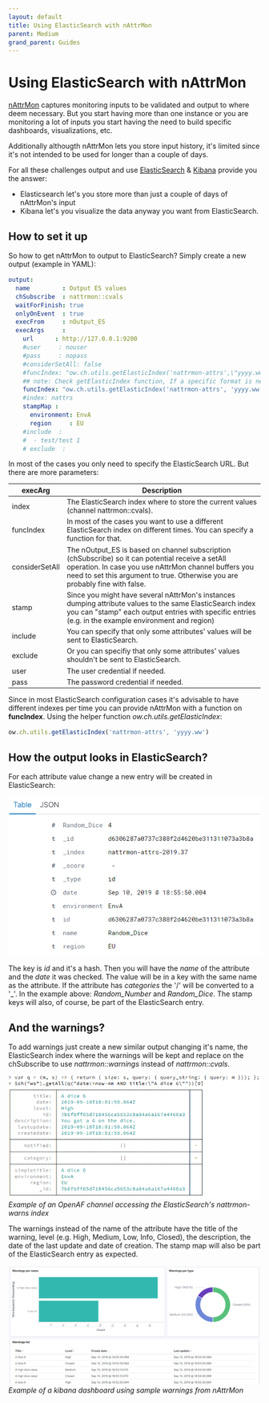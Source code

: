 ```yaml
---
layout: default
title: Using ElasticSearch with nAttrMon
parent: Medium
grand_parent: Guides
---
```


# Using ElasticSearch with nAttrMon

[nAttrMon](https://github.com/openaf/nattrmon) captures monitoring inputs to be validated and output to where deem necessary. But you start having more than one instance or you are monitoring a lot of inputs you start having the need to build specific dashboards, visualizations, etc. 

Additionally althougth nAttrMon lets you store input history, it's limited since it's not intended to be used for longer than a couple of days.

For all these challenges output and use [ElasticSearch](https://www.elastic.co/products/elasticsearch) & [Kibana](https://www.elastic.co/products/kibana) provide you the answer:
  * Elasticsearch let's you store more than just a couple of days of nAttrMon's input
  * Kibana let's you visualize the data anyway you want from ElasticSearch.

## How to set it up

So how to get nAttrMon to output to ElasticSearch? Simply create a new output (example in YAML):

````yaml
output:
  name         : Output ES values
  chSubscribe  : nattrmon::cvals
  waitForFinish: true
  onlyOnEvent  : true
  execFrom     : nOutput_ES
  execArgs     : 
    url      : http://127.0.0.1:9200
    #user     : nouser
    #pass     : nopass
    #considerSetAll: false 
    #funcIndex: "ow.ch.utils.getElasticIndex('nattrmon-attrs',\"yyyy.ww\")" 
    ## note: Check getElasticIndex function, If a specific format is needed you can provide it as aFormat (see ow.format.fromDate)"
    funcIndex: "ow.ch.utils.getElasticIndex('nattrmon-attrs', 'yyyy.ww')"
    #index: nattrs
    stampMap : 
      environment: EnvA
      region     : EU
    #include  :
    #  - test/test 1
    # exclude  :
````

In most of the cases you only need to specify the ElasticSearch URL. But there are more parameters:

| execArg | Description |
|---------|-------------|
| index | The ElasticSearch index where to store the current values (channel nattrmon::cvals). |
| funcIndex | In most of the cases you want to use a different ElasticSearch index on different times. You can specify a function for that. |
| considerSetAll | The nOutput_ES is based on channel subscription (chSubscribe) so it can potential receive a setAll operation. In case you use nAttrMon channel buffers you need to set this argument to true. Otherwise you are probably fine with false. |
| stamp | Since you might have several nAttrMon's instances dumping attribute values to the same ElasticSearch index you can "stamp" each output entries with specific entries (e.g. in the example environment and region) |
| include | You can specify that only some attributes' values will be sent to ElasticSearch. |
| exclude | Or you can specifiy that only some attributes' values shouldn't be sent to ElasticSearch. |
| user | The user credential if needed. |
| pass | The password credential if needed. |

Since in most ElasticSearch configuration cases it's advisable to have different indexes per time you can provide nAttrMon with a function on **funcIndex**. Using the helper function _ow.ch.utils.getElasticIndex_:

````javascript
ow.ch.utils.getElasticIndex('nattrmon-attrs', 'yyyy.ww')
````

## How the output looks in ElasticSearch?

For each attribute value change a new entry will be created in ElasticSearch: 

![elastic search entries](kibana_attrs.png "")

The key is _id_ and it's a hash. Then you will have the _name_ of the attribute and the _date_ it was checked. The value will be in a key with the same name as the attribute. If the attribute has _categories_ the '/' will be converted to a '_'. In the example above: _Random_Number_ and _Random_Dice_. The stamp keys will also, of course, be part of the ElasticSearch entry.

## And the warnings?

To add warnings just create a new similar output changing it's name, the ElasticSearch index where the warnings will be kept and replace on the chSubscribe to use _nattrmon::warnings_ instead of _nattrmon::cvals_.

![nattrmon warnings](nattrmon_es.png "") 
_Example of an OpenAF channel accessing the ElasticSearch's nattrmon-warns index_

The warnings instead of the name of the attribute have the title of the warning, level (e.g. High, Medium, Low, Info, Closed), the description, the date of the last update and date of creation. The stamp map will also be part of the ElasticSearch entry as expected.

![kibana warnings](kibana_warns.png "")
_Example of a kibana dashboard using sample warnings from nAttrMon_